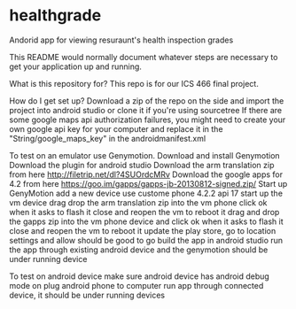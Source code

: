 # healthgrade
Andorid app for viewing resuraunt's health inspection grades

This README would normally document whatever steps are necessary to get your application up and running.

What is this repository for? This repo is for our ICS 466 final project.

How do I get set up? Download a zip of the repo on the side and import the project into android studio or clone it if you're using sourcetree If there are some google maps api authorization failures, you might need to create your own google api key for your computer and replace it in the "String/google_maps_key" in the androidmanifest.xml

To test on an emulator use Genymotion. Download and install Genymotion Download the plugin for android studio Download the arm translation zip from here http://filetrip.net/dl?4SUOrdcMRv Download the google apps for 4.2 from here https://goo.im/gapps/gapps-jb-20130812-signed.zip/ Start up GenyMotion add a new device use custome phone 4.2.2 api 17 start up the vm device drag drop the arm translation zip into the vm phone click ok when it asks to flash it close and reopen the vm to reboot it drag and drop the gapps zip into the vm phone device and click ok when it asks to flash it close and reopen the vm to reboot it update the play store, go to location settings and allow should be good to go build the app in android studio run the app through existing android device and the genymotion should be under running device

To test on android device make sure android device has android debug mode on plug android phone to computer run app through connected device, it should be under running devices
